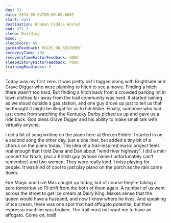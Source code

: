 ```yaml
---
day: 32
date: 2024-05-04T00:00:00.000Z
start: null
destination: Broken Fiddle Hostel
end: 471.3
sleep: Building
mood: 🙂
sleepScore: 49
garminFeedback: FOCUS_ON_RECOVERY
recoveryTime: 404
recoveryTimeFactorFeedback: GOOD
sleepHistoryFactorFeedback: POOR
trainingReadiness: 5
---
```

Today was my first zero. It was pretty ok! I tagged along with Brightside and Grave Digger who were planning to hitch to see a movie. Finding a hitch there wasn't too hard, But finding a hitch back from a crowded parking lot in town clothes far away from the trail community was hard. It started raining as we stood outside a gas station, and one guy drove up just to tell us that he thought it might be illegal for us to hitchhike. Finally, someone who had just come from watching the Kentucky Derby picked us up and gave us a ride back. God bless Grave Digger and his ability to make small talk with virtually anyone.

I did a bit of song writing on the piano here at Broken Fiddle. I started in on a second song the other day, just a one liner, but added a tiny bit of a chorus on the piano today. The idea of a trail-inspired music project feels real enough that I told Dana and Dan about "wind river highway". I did a mini concert for Noah, plus a British guy (whose name I unfortunately can't remember) and two women. They were really kind. I miss playing for people. It was kind of cool to just play piano on the porch as the rain came down.

Fire Magic and Live Mas caught up today, but of course they're taking a zero tomorrow so I'll drift from the both of them again. A number of us went across the street to get ice cream at Dairy King. Makes sense that the queen would have a husband, and now I know where he lives. And speaking of ice cream, there was one spot that had affogato potential, but their espresso machine was broken. The trail must not want me to have an affogato. Come on, trail!
